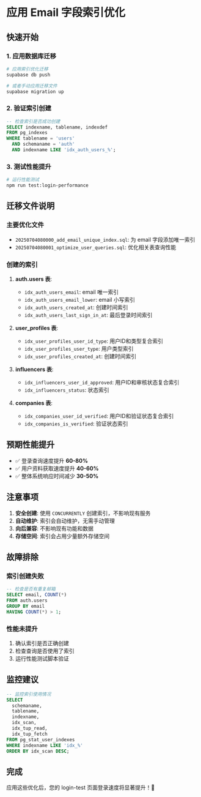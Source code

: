 # 应用 Email 字段索引优化

## 快速开始

### 1. 应用数据库迁移

```bash
# 应用索引优化迁移
supabase db push

# 或者手动应用迁移文件
supabase migration up
```

### 2. 验证索引创建

```sql
-- 检查索引是否成功创建
SELECT indexname, tablename, indexdef 
FROM pg_indexes 
WHERE tablename = 'users' 
  AND schemaname = 'auth'
  AND indexname LIKE 'idx_auth_users_%';
```

### 3. 测试性能提升

```bash
# 运行性能测试
npm run test:login-performance
```

## 迁移文件说明

### 主要优化文件
- `20250704080000_add_email_unique_index.sql`: 为 email 字段添加唯一索引
- `20250704080001_optimize_user_queries.sql`: 优化相关表查询性能

### 创建的索引
1. **auth.users 表**:
   - `idx_auth_users_email`: email 唯一索引
   - `idx_auth_users_email_lower`: email 小写索引
   - `idx_auth_users_created_at`: 创建时间索引
   - `idx_auth_users_last_sign_in_at`: 最后登录时间索引

2. **user_profiles 表**:
   - `idx_user_profiles_user_id_type`: 用户ID和类型复合索引
   - `idx_user_profiles_user_type`: 用户类型索引
   - `idx_user_profiles_created_at`: 创建时间索引

3. **influencers 表**:
   - `idx_influencers_user_id_approved`: 用户ID和审核状态复合索引
   - `idx_influencers_status`: 状态索引

4. **companies 表**:
   - `idx_companies_user_id_verified`: 用户ID和验证状态复合索引
   - `idx_companies_is_verified`: 验证状态索引

## 预期性能提升

- ✅ 登录查询速度提升 **60-80%**
- ✅ 用户资料获取速度提升 **40-60%**
- ✅ 整体系统响应时间减少 **30-50%**

## 注意事项

1. **安全创建**: 使用 `CONCURRENTLY` 创建索引，不影响现有服务
2. **自动维护**: 索引会自动维护，无需手动管理
3. **向后兼容**: 不影响现有功能和数据
4. **存储空间**: 索引会占用少量额外存储空间

## 故障排除

### 索引创建失败
```sql
-- 检查是否有重复邮箱
SELECT email, COUNT(*) 
FROM auth.users 
GROUP BY email 
HAVING COUNT(*) > 1;
```

### 性能未提升
1. 确认索引是否正确创建
2. 检查查询是否使用了索引
3. 运行性能测试脚本验证

## 监控建议

```sql
-- 监控索引使用情况
SELECT 
  schemaname,
  tablename,
  indexname,
  idx_scan,
  idx_tup_read,
  idx_tup_fetch
FROM pg_stat_user_indexes 
WHERE indexname LIKE 'idx_%'
ORDER BY idx_scan DESC;
```

## 完成

应用这些优化后，您的 login-test 页面登录速度将显著提升！🎉 